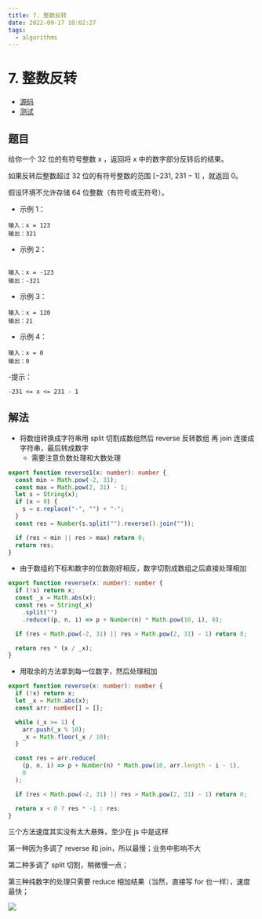 ```yaml
---
title: 7. 整数反转
date: 2022-09-17 10:02:27
tags:
  - algorithms
---
```


# 7. 整数反转

- [源码](https://github.com/shellingfordly/algorithms/tree/master/src/7_reverse/reverse.ts)
- [测试](https://github.com/shellingfordly/algorithms/tree/master/src/7_reverse/reverse.spec.ts)

## 题目

给你一个 32 位的有符号整数 x ，返回将 x 中的数字部分反转后的结果。

如果反转后整数超过 32 位的有符号整数的范围 [−231, 231 − 1] ，就返回 0。

假设环境不允许存储 64 位整数（有符号或无符号）。

- 示例 1：

```
输入：x = 123
输出：321
```

- 示例 2：

```

输入：x = -123
输出：-321
```

- 示例 3：

```
输入：x = 120
输出：21
```

- 示例 4：

```
输入：x = 0
输出：0
```

-提示：

```
-231 <= x <= 231 - 1
```

## 解法

- 将数组转换成字符串用 split 切割成数组然后 reverse 反转数组 再 join 连接成字符串，最后转成数字
  - 需要注意负数处理和大数处理

```ts
export function reverse1(x: number): number {
  const min = Math.pow(-2, 31);
  const max = Math.pow(2, 31) - 1;
  let s = String(x);
  if (x < 0) {
    s = s.replace("-", "") + "-";
  }
  const res = Number(s.split("").reverse().join(""));

  if (res < min || res > max) return 0;
  return res;
}
```

- 由于数组的下标和数字的位数刚好相反，数字切割成数组之后直接处理相加

```ts
export function reverse(x: number): number {
  if (!x) return x;
  const _x = Math.abs(x);
  const res = String(_x)
    .split("")
    .reduce((p, n, i) => p + Number(n) * Math.pow(10, i), 0);

  if (res < Math.pow(-2, 31) || res > Math.pow(2, 31) - 1) return 0;

  return res * (x / _x);
}
```

- 用取余的方法拿到每一位数字，然后处理相加

```ts
export function reverse(x: number): number {
  if (!x) return x;
  let _x = Math.abs(x);
  const arr: number[] = [];

  while (_x >= 1) {
    arr.push(_x % 10);
    _x = Math.floor(_x / 10);
  }

  const res = arr.reduce(
    (p, n, i) => p + Number(n) * Math.pow(10, arr.length - i - 1),
    0
  );

  if (res < Math.pow(-2, 31) || res > Math.pow(2, 31) - 1) return 0;

  return x < 0 ? res * -1 : res;
}
```

三个方法速度其实没有太大悬殊，至少在 js 中是这样

第一种因为多调了 reverse 和 join，所以最慢；业务中影响不大

第二种多调了 split 切割，稍微慢一点；

第三种纯数字的处理只需要 reduce 相加结果（当然，直接写 for 也一样），速度最快；

![](/images/leetcode/7_reverse.png)
